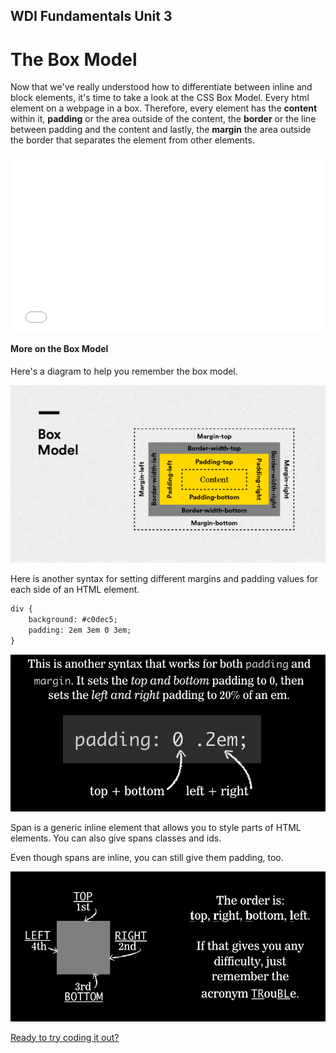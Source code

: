 **WDI Fundamentals Unit 3**
---

# The Box Model

Now that we've really understood how to differentiate between inline and block elements, it's time to take a look at the CSS Box Model. Every html element on a webpage in a box. Therefore, every element has the **content** within it, **padding** or the area outside of the content, the **border** or the line between padding and the content and lastly, the **margin** the area outside the border that separates the element from other elements.

<div class="wistia_responsive_padding" style="padding:56.25% 0 0 0;position:relative;"><div class="wistia_responsive_wrapper" style="height:100%;left:0;position:absolute;top:0;width:100%;"><iframe src="//fast.wistia.net/embed/iframe/4o0byeriss?seo=false&videoFoam=true" allowtransparency="true" frameborder="0" scrolling="no" class="wistia_embed" name="wistia_embed" allowfullscreen mozallowfullscreen webkitallowfullscreen oallowfullscreen msallowfullscreen width="100%" height="100%"></iframe></div></div>
<script src="//fast.wistia.net/assets/external/E-v1.js" async></script>


#### More on the Box Model

Here's a diagram to help you remember the box model.

![](../assets/elkwebdesign/boxmodel.png)


Here is another syntax for setting different margins and padding values for each side of an HTML element.

```html
div {
	background: #c0dec5;
	padding: 2em 3em 0 3em;
}
```

![](../assets/elkwebdesign/padding.png)


Span is a generic inline element that allows you to style parts of HTML elements. You can also give spans classes and ids.

Even though spans are inline, you can still give them padding, too.

![](../assets/elkwebdesign/trouble.png)


[Ready to try coding it out?](04_exercise.md)
